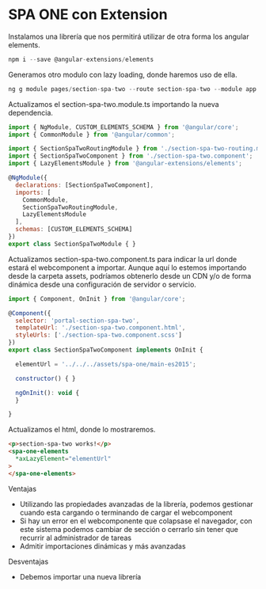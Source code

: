 # SPA ONE con Extension

Instalamos una librería que nos permitirá utilizar de otra forma los angular elements.

```js
npm i --save @angular-extensions/elements
```

Generamos otro modulo con lazy loading, donde haremos uso de ella.

```js
ng g module pages/section-spa-two --route section-spa-two --module app.module
```

Actualizamos el section-spa-two.module.ts importando la nueva dependencia.

```js
import { NgModule, CUSTOM_ELEMENTS_SCHEMA } from '@angular/core';
import { CommonModule } from '@angular/common';

import { SectionSpaTwoRoutingModule } from './section-spa-two-routing.module';
import { SectionSpaTwoComponent } from './section-spa-two.component';
import { LazyElementsModule } from '@angular-extensions/elements';

@NgModule({
  declarations: [SectionSpaTwoComponent],
  imports: [
    CommonModule,
    SectionSpaTwoRoutingModule,
    LazyElementsModule
  ],
  schemas: [CUSTOM_ELEMENTS_SCHEMA]
})
export class SectionSpaTwoModule { }
```

Actualizamos section-spa-two.component.ts para indicar la url donde estará el webcomponent a importar. Aunque aquí lo estemos importando desde la carpeta assets, podríamos obtenerlo desde un CDN y/o de forma dinámica desde una configuración de servidor o servicio.

```js
import { Component, OnInit } from '@angular/core';

@Component({
  selector: 'portal-section-spa-two',
  templateUrl: './section-spa-two.component.html',
  styleUrls: ['./section-spa-two.component.scss']
})
export class SectionSpaTwoComponent implements OnInit {

  elementUrl = '../../../assets/spa-one/main-es2015';

  constructor() { }

  ngOnInit(): void {
  }

}

```

Actualizamos el html, donde lo mostraremos.

```html
<p>section-spa-two works!</p>
<spa-one-elements
  *axLazyElement="elementUrl"
>
</spa-one-elements>

```

Ventajas

- Utilizando las propiedades avanzadas de la librería, podemos gestionar cuando esta cargando o terminando de cargar el webcomponent
- Si hay un error en el webcomponente que colapsase el navegador, con este sistema podemos cambiar de sección o cerrarlo sin tener que recurrir al administrador de tareas
- Admitir importaciones dinámicas y más avanzadas

Desventajas

- Debemos importar una nueva librería
